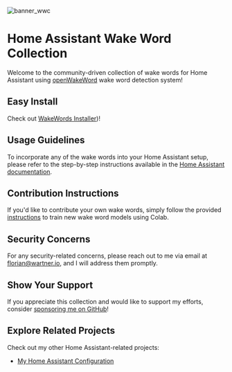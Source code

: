 ![banner_wwc](https://github.com/fwartner/home-assistant-wakewords-collection/assets/6692500/afa694ab-7329-4a13-a83c-e8f94ca3bcb0)

# Home Assistant Wake Word Collection

Welcome to the community-driven collection of wake words for Home Assistant using [openWakeWord](https://github.com/dscripka/openWakeWord) wake word detection system!

## Easy Install
Check out [WakeWords Installer](https://github.com/fwartner/home-assistant-wakeword-installer))!

## Usage Guidelines
To incorporate any of the wake words into your Home Assistant setup, please refer to the step-by-step instructions available in the [Home Assistant documentation](https://www.home-assistant.io/voice_control/create_wake_word/?ref=wartner.io#to-add-your-personal-wake-word-to-home-assistant).

## Contribution Instructions
If you'd like to contribute your own wake words, simply follow the provided [instructions](https://www.home-assistant.io/voice_control/create_wake_word/) to train new wake word models using Colab.

## Security Concerns
For any security-related concerns, please reach out to me via email at florian@wartner.io, and I will address them promptly.

## Show Your Support
If you appreciate this collection and would like to support my efforts, consider [sponsoring me on GitHub](https://github.com/sponsors/fwartner)!

## Explore Related Projects
Check out my other Home Assistant-related projects:

- [My Home Assistant Configuration](https://github.com/fwartner/homeassistant-config)
